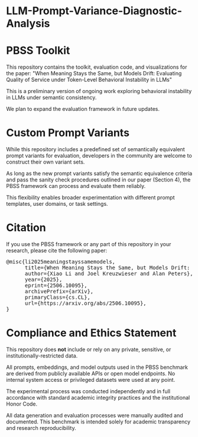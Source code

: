 # LLM-Prompt-Variance-Diagnostic-Analysis

# PBSS Toolkit
This repository contains the toolkit, evaluation code, and visualizations for the paper:
"When Meaning Stays the Same, but Models Drift: Evaluating Quality of Service under Token-Level Behavioral Instability in LLMs"

This is a preliminary version of ongoing work exploring behavioral instability in LLMs under semantic consistency.

We plan to expand the evaluation framework in future updates.


# Custom Prompt Variants
While this repository includes a predefined set of semantically equivalent prompt variants for evaluation, developers in the community are welcome to construct their own variant sets.

As long as the new prompt variants satisfy the semantic equivalence criteria and pass the sanity check procedures outlined in our paper (Section 4), the PBSS framework can process and evaluate them reliably.

This flexibility enables broader experimentation with different prompt templates, user domains, or task settings.


# Citation
If you use the PBSS framework or any part of this repository in your research, please cite the following paper:
<pre>
@misc{li2025meaningstayssamemodels,
      title={When Meaning Stays the Same, but Models Drift: Evaluating Quality of Service under Token-Level Behavioral Instability in LLMs}, 
      author={Xiao Li and Joel Kreuzwieser and Alan Peters},
      year={2025},
      eprint={2506.10095},
      archivePrefix={arXiv},
      primaryClass={cs.CL},
      url={https://arxiv.org/abs/2506.10095}, 
}</pre>

# Compliance and Ethics Statement
This repository does **not** include or rely on any private, sensitive, or institutionally-restricted data.

All prompts, embeddings, and model outputs used in the PBSS benchmark are derived from publicly available APIs or open model endpoints. No internal system access or privileged datasets were used at any point.

The experimental process was conducted independently and in full accordance with standard academic integrity practices and the institutional Honor Code.

All data generation and evaluation processes were manually audited and documented. This benchmark is intended solely for academic transparency and research reproducibility.